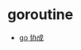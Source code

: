# goroutine

- [go 协成](https://mp.weixin.qq.com/s?__biz=MzAxMzc4Mzk1Mw==&mid=2649839964&idx=1&sn=6674b95ee40a309e4f7b4a6b89a96ebd&chksm=8398bfa2b4ef36b46e5fa04ab76253853f2bcfafe245b48045511f8ded4085d15f8cddda4cf2&scene=0#rd)
